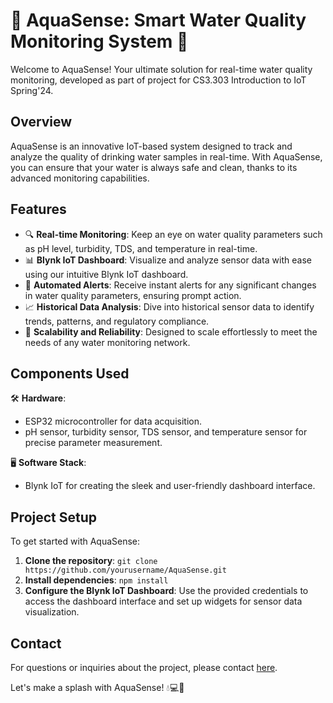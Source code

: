 # 🌊 AquaSense: Smart Water Quality Monitoring System 🌊

Welcome to AquaSense! Your ultimate solution for real-time water quality monitoring, developed as part of project for CS3.303 Introduction to IoT Spring'24.

## Overview

AquaSense is an innovative IoT-based system designed to track and analyze the quality of drinking water samples in real-time. With AquaSense, you can ensure that your water is always safe and clean, thanks to its advanced monitoring capabilities.

## Features

- 🔍 **Real-time Monitoring**: Keep an eye on water quality parameters such as pH level, turbidity, TDS, and temperature in real-time.
- 📊 **Blynk IoT Dashboard**: Visualize and analyze sensor data with ease using our intuitive Blynk IoT dashboard.
- 🚨 **Automated Alerts**: Receive instant alerts for any significant changes in water quality parameters, ensuring prompt action.
- 📈 **Historical Data Analysis**: Dive into historical sensor data to identify trends, patterns, and regulatory compliance.
- 🔧 **Scalability and Reliability**: Designed to scale effortlessly to meet the needs of any water monitoring network.

## Components Used

🛠 **Hardware**:
  - ESP32 microcontroller for data acquisition.
  - pH sensor, turbidity sensor, TDS sensor, and temperature sensor for precise parameter measurement.

🖥 **Software Stack**:
  - Blynk IoT for creating the sleek and user-friendly dashboard interface.

## Project Setup

To get started with AquaSense:

1. **Clone the repository**: `git clone https://github.com/yourusername/AquaSense.git`
2. **Install dependencies**: `npm install`
3. **Configure the Blynk IoT Dashboard**: Use the provided credentials to access the dashboard interface and set up widgets for sensor data visualization.

## Contact

For questions or inquiries about the project, please contact [here](mailto:varun.gup@students.iiit.ac.in).

Let's make a splash with AquaSense! 💧💻🌟
